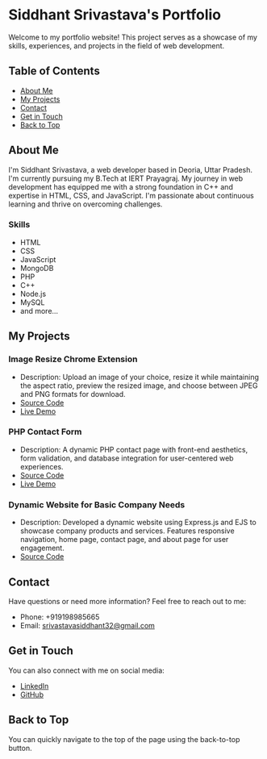 # Siddhant Srivastava's Portfolio

Welcome to my portfolio website! This project serves as a showcase of my skills, experiences, and projects in the field of web development.

## Table of Contents

- [About Me](#about-me)
- [My Projects](#my-projects)
- [Contact](#contact)
- [Get in Touch](#get-in-touch)
- [Back to Top](#back-to-top)

## About Me

I'm Siddhant Srivastava, a web developer based in Deoria, Uttar Pradesh. I'm currently pursuing my B.Tech at IERT Prayagraj. My journey in web development has equipped me with a strong foundation in C++ and expertise in HTML, CSS, and JavaScript. I'm passionate about continuous learning and thrive on overcoming challenges.

### Skills

- HTML
- CSS
- JavaScript
- MongoDB
- PHP
- C++
- Node.js
- MySQL
- and more...

## My Projects

### Image Resize Chrome Extension

- Description: Upload an image of your choice, resize it while maintaining the aspect ratio, preview the resized image, and choose between JPEG and PNG formats for download.
- [Source Code](https://github.com/siddhant7701/Resize_pic_chrome_extension)
- [Live Demo](https://resize-pic-chrome-extension.vercel.app/)

### PHP Contact Form

- Description: A dynamic PHP contact page with front-end aesthetics, form validation, and database integration for user-centered web experiences.
- [Source Code](https://github.com/siddhant7701/contact-me-using-php-mysql/tree/main)
- [Live Demo](http://51.20.9.41/dashboard/contact.html)

### Dynamic Website for Basic Company Needs

- Description: Developed a dynamic website using Express.js and EJS to showcase company products and services. Features responsive navigation, home page, contact page, and about page for user engagement.
- [Source Code](https://github.com/siddhant7701/express-dynamic-website)

## Contact

Have questions or need more information? Feel free to reach out to me:

- Phone: +919198985665
- Email: srivastavasiddhant32@gmail.com

## Get in Touch

You can also connect with me on social media:

- [LinkedIn](https://linkedin.com/in/siddhant-srivastava-389212211/)
- [GitHub](https://github.com/siddhant7701)

## Back to Top

You can quickly navigate to the top of the page using the back-to-top button.

